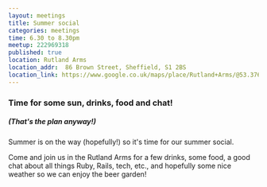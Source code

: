 ```yaml
---
layout: meetings
title: Summer social
categories: meetings
time: 6.30 to 8.30pm
meetup: 222969318
published: true
location: Rutland Arms
location_addr:  86 Brown Street, Sheffield, S1 2BS
location_link: https://www.google.co.uk/maps/place/Rutland+Arms/@53.376508,-1.467493,15z
---
```


### Time for some sun, drinks, food and chat!

##### *(That's the plan anyway!)*

Summer is on the way (hopefully!) so it's time for our summer social.

Come and join us in the Rutland Arms for a few drinks, some food, a good chat about all things Ruby, Rails, tech, etc., and hopefully some nice weather so we can enjoy the beer garden!
